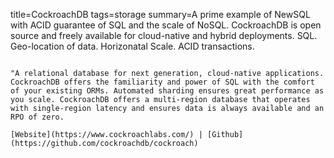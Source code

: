 title=CockroachDB
tags=storage
summary=A prime example of NewSQL with ACID guarantee of SQL and the scale of NoSQL. CockroachDB is open source and freely available for cloud-native and hybrid deployments. SQL. Geo-location of data. Horizonatal Scale. ACID transactions.
~~~~~~

"A relational database for next generation, cloud-native applications. CockroachDB offers the familiarity and power of SQL with the comfort of your existing ORMs. Automated sharding ensures great performance as you scale. CockroachDB offers a multi-region database that operates with single-region latency and ensures data is always available and an RPO of zero.

[Website](https://www.cockroachlabs.com/) | [Github](https://github.com/cockroachdb/cockroach)
